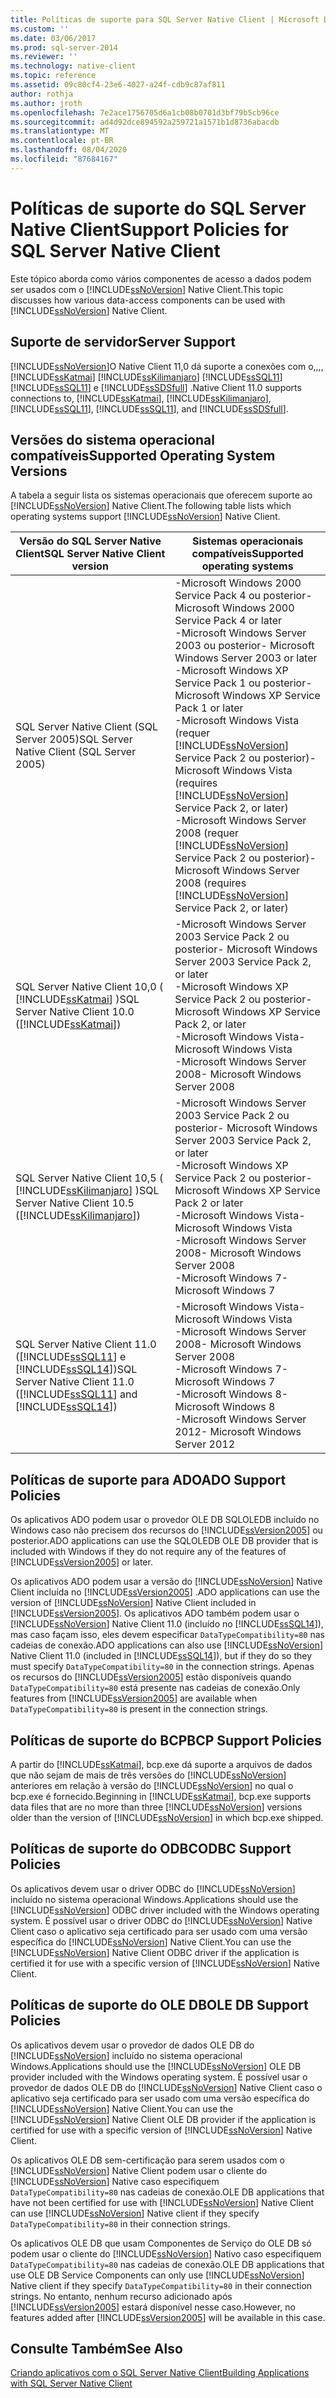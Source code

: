 ```yaml
---
title: Políticas de suporte para SQL Server Native Client | Microsoft Docs
ms.custom: ''
ms.date: 03/06/2017
ms.prod: sql-server-2014
ms.reviewer: ''
ms.technology: native-client
ms.topic: reference
ms.assetid: 09c80cf4-23e6-4027-a24f-cdb9c87af811
author: rothja
ms.author: jroth
ms.openlocfilehash: 7e2ace1756705d6a1cb08b0701d3bf79b5cb96ce
ms.sourcegitcommit: ad4d92dce894592a259721a1571b1d8736abacdb
ms.translationtype: MT
ms.contentlocale: pt-BR
ms.lasthandoff: 08/04/2020
ms.locfileid: "87684167"
---
```

# <a name="support-policies-for-sql-server-native-client"></a><span data-ttu-id="91816-102">Políticas de suporte do SQL Server Native Client</span><span class="sxs-lookup"><span data-stu-id="91816-102">Support Policies for SQL Server Native Client</span></span>
  <span data-ttu-id="91816-103">Este tópico aborda como vários componentes de acesso a dados podem ser usados com o [!INCLUDE[ssNoVersion](../../../includes/ssnoversion-md.md)] Native Client.</span><span class="sxs-lookup"><span data-stu-id="91816-103">This topic discusses how various data-access components can be used with [!INCLUDE[ssNoVersion](../../../includes/ssnoversion-md.md)] Native Client.</span></span>  
  
## <a name="server-support"></a><span data-ttu-id="91816-104">Suporte de servidor</span><span class="sxs-lookup"><span data-stu-id="91816-104">Server Support</span></span>  
 [!INCLUDE[ssNoVersion](../../../includes/ssnoversion-md.md)]<span data-ttu-id="91816-105">O Native Client 11,0 dá suporte a conexões com o,,,, [!INCLUDE[ssKatmai](../../../includes/sskatmai-md.md)] [!INCLUDE[ssKilimanjaro](../../../includes/sskilimanjaro-md.md)] [!INCLUDE[ssSQL11](../../../includes/sssql11-md.md)] [!INCLUDE[ssSQL11](../../../includes/sssql11-md.md)] e [!INCLUDE[ssSDSfull](../../../includes/sssdsfull-md.md)] .</span><span class="sxs-lookup"><span data-stu-id="91816-105">Native Client 11.0 supports connections to, [!INCLUDE[ssKatmai](../../../includes/sskatmai-md.md)], [!INCLUDE[ssKilimanjaro](../../../includes/sskilimanjaro-md.md)], [!INCLUDE[ssSQL11](../../../includes/sssql11-md.md)], [!INCLUDE[ssSQL11](../../../includes/sssql11-md.md)], and [!INCLUDE[ssSDSfull](../../../includes/sssdsfull-md.md)].</span></span>  
  
## <a name="supported-operating-system-versions"></a><span data-ttu-id="91816-106">Versões do sistema operacional compatíveis</span><span class="sxs-lookup"><span data-stu-id="91816-106">Supported Operating System Versions</span></span>  
 <span data-ttu-id="91816-107">A tabela a seguir lista os sistemas operacionais que oferecem suporte ao [!INCLUDE[ssNoVersion](../../../includes/ssnoversion-md.md)] Native Client.</span><span class="sxs-lookup"><span data-stu-id="91816-107">The following table lists which operating systems support [!INCLUDE[ssNoVersion](../../../includes/ssnoversion-md.md)] Native Client.</span></span>  
  
|<span data-ttu-id="91816-108">Versão do SQL Server Native Client</span><span class="sxs-lookup"><span data-stu-id="91816-108">SQL Server Native Client version</span></span>|<span data-ttu-id="91816-109">Sistemas operacionais compatíveis</span><span class="sxs-lookup"><span data-stu-id="91816-109">Supported operating systems</span></span>|  
|--------------------------------------|---------------------------------|  
|<span data-ttu-id="91816-110">SQL Server Native Client (SQL Server 2005)</span><span class="sxs-lookup"><span data-stu-id="91816-110">SQL Server Native Client (SQL Server 2005)</span></span>|<span data-ttu-id="91816-111">-Microsoft Windows 2000 Service Pack 4 ou posterior</span><span class="sxs-lookup"><span data-stu-id="91816-111">-   Microsoft Windows 2000 Service Pack 4 or later</span></span><br /><span data-ttu-id="91816-112">-Microsoft Windows Server 2003 ou posterior</span><span class="sxs-lookup"><span data-stu-id="91816-112">-   Microsoft Windows Server 2003 or later</span></span><br /><span data-ttu-id="91816-113">-Microsoft Windows XP Service Pack 1 ou posterior</span><span class="sxs-lookup"><span data-stu-id="91816-113">-   Microsoft Windows XP Service Pack 1 or later</span></span><br /><span data-ttu-id="91816-114">-Microsoft Windows Vista (requer [!INCLUDE[ssNoVersion](../../../includes/ssnoversion-md.md)] Service Pack 2 ou posterior)</span><span class="sxs-lookup"><span data-stu-id="91816-114">-   Microsoft Windows Vista (requires [!INCLUDE[ssNoVersion](../../../includes/ssnoversion-md.md)] Service Pack 2, or later)</span></span><br /><span data-ttu-id="91816-115">-Microsoft Windows Server 2008 (requer [!INCLUDE[ssNoVersion](../../../includes/ssnoversion-md.md)] Service Pack 2 ou posterior)</span><span class="sxs-lookup"><span data-stu-id="91816-115">-   Microsoft Windows Server 2008 (requires [!INCLUDE[ssNoVersion](../../../includes/ssnoversion-md.md)] Service Pack 2, or later)</span></span>|  
|<span data-ttu-id="91816-116">SQL Server Native Client 10,0 ( [!INCLUDE[ssKatmai](../../../includes/sskatmai-md.md)] )</span><span class="sxs-lookup"><span data-stu-id="91816-116">SQL Server Native Client 10.0 ([!INCLUDE[ssKatmai](../../../includes/sskatmai-md.md)])</span></span>|<span data-ttu-id="91816-117">-Microsoft Windows Server 2003 Service Pack 2 ou posterior</span><span class="sxs-lookup"><span data-stu-id="91816-117">-   Microsoft Windows Server 2003 Service Pack 2, or later</span></span><br /><span data-ttu-id="91816-118">-Microsoft Windows XP Service Pack 2 ou posterior</span><span class="sxs-lookup"><span data-stu-id="91816-118">-   Microsoft Windows XP Service Pack 2, or later</span></span><br /><span data-ttu-id="91816-119">-Microsoft Windows Vista</span><span class="sxs-lookup"><span data-stu-id="91816-119">-   Microsoft Windows Vista</span></span><br /><span data-ttu-id="91816-120">-Microsoft Windows Server 2008</span><span class="sxs-lookup"><span data-stu-id="91816-120">-   Microsoft Windows Server 2008</span></span>|  
|<span data-ttu-id="91816-121">SQL Server Native Client 10,5 ( [!INCLUDE[ssKilimanjaro](../../../includes/sskilimanjaro-md.md)] )</span><span class="sxs-lookup"><span data-stu-id="91816-121">SQL Server Native Client 10.5 ([!INCLUDE[ssKilimanjaro](../../../includes/sskilimanjaro-md.md)])</span></span>|<span data-ttu-id="91816-122">-Microsoft Windows Server 2003 Service Pack 2 ou posterior</span><span class="sxs-lookup"><span data-stu-id="91816-122">-   Microsoft Windows Server 2003 Service Pack 2, or later</span></span><br /><span data-ttu-id="91816-123">-Microsoft Windows XP Service Pack 2 ou posterior</span><span class="sxs-lookup"><span data-stu-id="91816-123">-   Microsoft Windows XP Service Pack 2 or later</span></span><br /><span data-ttu-id="91816-124">-Microsoft Windows Vista</span><span class="sxs-lookup"><span data-stu-id="91816-124">-   Microsoft Windows Vista</span></span><br /><span data-ttu-id="91816-125">-Microsoft Windows Server 2008</span><span class="sxs-lookup"><span data-stu-id="91816-125">-   Microsoft Windows Server 2008</span></span><br /><span data-ttu-id="91816-126">-Microsoft Windows 7</span><span class="sxs-lookup"><span data-stu-id="91816-126">-   Microsoft Windows 7</span></span>|  
|<span data-ttu-id="91816-127">SQL Server Native Client 11.0 ([!INCLUDE[ssSQL11](../../../includes/sssql11-md.md)] e [!INCLUDE[ssSQL14](../../../includes/sssql14-md.md)])</span><span class="sxs-lookup"><span data-stu-id="91816-127">SQL Server Native Client 11.0 ([!INCLUDE[ssSQL11](../../../includes/sssql11-md.md)] and [!INCLUDE[ssSQL14](../../../includes/sssql14-md.md)])</span></span>|<span data-ttu-id="91816-128">-Microsoft Windows Vista</span><span class="sxs-lookup"><span data-stu-id="91816-128">-   Microsoft Windows Vista</span></span><br /><span data-ttu-id="91816-129">-Microsoft Windows Server 2008</span><span class="sxs-lookup"><span data-stu-id="91816-129">-   Microsoft Windows Server 2008</span></span><br /><span data-ttu-id="91816-130">-Microsoft Windows 7</span><span class="sxs-lookup"><span data-stu-id="91816-130">-   Microsoft Windows 7</span></span><br /><span data-ttu-id="91816-131">-Microsoft Windows 8</span><span class="sxs-lookup"><span data-stu-id="91816-131">-   Microsoft Windows 8</span></span><br /><span data-ttu-id="91816-132">-Microsoft Windows Server 2012</span><span class="sxs-lookup"><span data-stu-id="91816-132">-   Microsoft Windows Server 2012</span></span>|  
  
## <a name="ado-support-policies"></a><span data-ttu-id="91816-133">Políticas de suporte para ADO</span><span class="sxs-lookup"><span data-stu-id="91816-133">ADO Support Policies</span></span>  
 <span data-ttu-id="91816-134">Os aplicativos ADO podem usar o provedor OLE DB SQLOLEDB incluído no Windows caso não precisem dos recursos do [!INCLUDE[ssVersion2005](../../../includes/ssversion2005-md.md)] ou posterior.</span><span class="sxs-lookup"><span data-stu-id="91816-134">ADO applications can use the SQLOLEDB OLE DB provider that is included with Windows if they do not require any of the features of [!INCLUDE[ssVersion2005](../../../includes/ssversion2005-md.md)] or later.</span></span>  
  
 <span data-ttu-id="91816-135">Os aplicativos ADO podem usar a versão do [!INCLUDE[ssNoVersion](../../../includes/ssnoversion-md.md)] Native Client incluída no [!INCLUDE[ssVersion2005](../../../includes/ssversion2005-md.md)] .</span><span class="sxs-lookup"><span data-stu-id="91816-135">ADO applications can use the version of [!INCLUDE[ssNoVersion](../../../includes/ssnoversion-md.md)] Native Client included in [!INCLUDE[ssVersion2005](../../../includes/ssversion2005-md.md)].</span></span> <span data-ttu-id="91816-136">Os aplicativos ADO também podem usar o [!INCLUDE[ssNoVersion](../../../includes/ssnoversion-md.md)] Native Client 11.0 (incluído no [!INCLUDE[ssSQL14](../../../includes/sssql14-md.md)]), mas caso façam isso, eles devem especificar `DataTypeCompatibility=80` nas cadeias de conexão.</span><span class="sxs-lookup"><span data-stu-id="91816-136">ADO applications can also use [!INCLUDE[ssNoVersion](../../../includes/ssnoversion-md.md)] Native Client 11.0 (included in [!INCLUDE[ssSQL14](../../../includes/sssql14-md.md)]), but if they do so they must specify `DataTypeCompatibility=80` in the connection strings.</span></span> <span data-ttu-id="91816-137">Apenas os recursos do [!INCLUDE[ssVersion2005](../../../includes/ssversion2005-md.md)] estão disponíveis quando `DataTypeCompatibility=80` está presente nas cadeias de conexão.</span><span class="sxs-lookup"><span data-stu-id="91816-137">Only features from [!INCLUDE[ssVersion2005](../../../includes/ssversion2005-md.md)] are available when `DataTypeCompatibility=80` is present in the connection strings.</span></span>  
  
## <a name="bcp-support-policies"></a><span data-ttu-id="91816-138">Políticas de suporte do BCP</span><span class="sxs-lookup"><span data-stu-id="91816-138">BCP Support Policies</span></span>  
 <span data-ttu-id="91816-139">A partir do [!INCLUDE[ssKatmai](../../../includes/sskatmai-md.md)], bcp.exe dá suporte a arquivos de dados que não sejam de mais de três versões do [!INCLUDE[ssNoVersion](../../../includes/ssnoversion-md.md)] anteriores em relação à versão do [!INCLUDE[ssNoVersion](../../../includes/ssnoversion-md.md)] no qual o bcp.exe é fornecido.</span><span class="sxs-lookup"><span data-stu-id="91816-139">Beginning in [!INCLUDE[ssKatmai](../../../includes/sskatmai-md.md)], bcp.exe supports data files that are no more than three [!INCLUDE[ssNoVersion](../../../includes/ssnoversion-md.md)] versions older than the version of [!INCLUDE[ssNoVersion](../../../includes/ssnoversion-md.md)] in which bcp.exe shipped.</span></span>  
  
## <a name="odbc-support-policies"></a><span data-ttu-id="91816-140">Políticas de suporte do ODBC</span><span class="sxs-lookup"><span data-stu-id="91816-140">ODBC Support Policies</span></span>  
 <span data-ttu-id="91816-141">Os aplicativos devem usar o driver ODBC do [!INCLUDE[ssNoVersion](../../../includes/ssnoversion-md.md)] incluído no sistema operacional Windows.</span><span class="sxs-lookup"><span data-stu-id="91816-141">Applications should use the [!INCLUDE[ssNoVersion](../../../includes/ssnoversion-md.md)] ODBC driver included with the Windows operating system.</span></span> <span data-ttu-id="91816-142">É possível usar o driver ODBC do [!INCLUDE[ssNoVersion](../../../includes/ssnoversion-md.md)] Native Client caso o aplicativo seja certificado para ser usado com uma versão específica do [!INCLUDE[ssNoVersion](../../../includes/ssnoversion-md.md)] Native Client.</span><span class="sxs-lookup"><span data-stu-id="91816-142">You can use the [!INCLUDE[ssNoVersion](../../../includes/ssnoversion-md.md)] Native Client ODBC driver if the application is certified it for use with a specific version of [!INCLUDE[ssNoVersion](../../../includes/ssnoversion-md.md)] Native Client.</span></span>  
  
## <a name="ole-db-support-policies"></a><span data-ttu-id="91816-143">Políticas de suporte do OLE DB</span><span class="sxs-lookup"><span data-stu-id="91816-143">OLE DB Support Policies</span></span>  
 <span data-ttu-id="91816-144">Os aplicativos devem usar o provedor de dados OLE DB do [!INCLUDE[ssNoVersion](../../../includes/ssnoversion-md.md)] incluído no sistema operacional Windows.</span><span class="sxs-lookup"><span data-stu-id="91816-144">Applications should use the [!INCLUDE[ssNoVersion](../../../includes/ssnoversion-md.md)] OLE DB provider included with the Windows operating system.</span></span> <span data-ttu-id="91816-145">É possível usar o provedor de dados OLE DB do [!INCLUDE[ssNoVersion](../../../includes/ssnoversion-md.md)] Native Client caso o aplicativo seja certificado para ser usado com uma versão específica do [!INCLUDE[ssNoVersion](../../../includes/ssnoversion-md.md)] Native Client.</span><span class="sxs-lookup"><span data-stu-id="91816-145">You can use the [!INCLUDE[ssNoVersion](../../../includes/ssnoversion-md.md)] Native Client OLE DB provider if the application is certified for use with a specific version of [!INCLUDE[ssNoVersion](../../../includes/ssnoversion-md.md)] Native Client.</span></span>  
  
 <span data-ttu-id="91816-146">Os aplicativos OLE DB sem-certificação para serem usados com o [!INCLUDE[ssNoVersion](../../../includes/ssnoversion-md.md)] Native Client podem usar o cliente do [!INCLUDE[ssNoVersion](../../../includes/ssnoversion-md.md)] Native caso especifiquem `DataTypeCompatibility=80` nas cadeias de conexão.</span><span class="sxs-lookup"><span data-stu-id="91816-146">OLE DB applications that have not been certified for use with [!INCLUDE[ssNoVersion](../../../includes/ssnoversion-md.md)] Native Client can use [!INCLUDE[ssNoVersion](../../../includes/ssnoversion-md.md)] Native client if they specify `DataTypeCompatibility=80` in their connection strings.</span></span>  
  
 <span data-ttu-id="91816-147">Os aplicativos OLE DB que usam Componentes de Serviço do OLE DB só podem usar o cliente do [!INCLUDE[ssNoVersion](../../../includes/ssnoversion-md.md)] Nativo caso especifiquem `DataTypeCompatibility=80` nas cadeias de conexão.</span><span class="sxs-lookup"><span data-stu-id="91816-147">OLE DB applications that use OLE DB Service Components can only use [!INCLUDE[ssNoVersion](../../../includes/ssnoversion-md.md)] Native client if they specify `DataTypeCompatibility=80` in their connection strings.</span></span> <span data-ttu-id="91816-148">No entanto, nenhum recurso adicionado após [!INCLUDE[ssVersion2005](../../../includes/ssversion2005-md.md)] estará disponível nesse caso.</span><span class="sxs-lookup"><span data-stu-id="91816-148">However, no features added after [!INCLUDE[ssVersion2005](../../../includes/ssversion2005-md.md)] will be available in this case.</span></span>  
  
## <a name="see-also"></a><span data-ttu-id="91816-149">Consulte Também</span><span class="sxs-lookup"><span data-stu-id="91816-149">See Also</span></span>  
 [<span data-ttu-id="91816-150">Criando aplicativos com o SQL Server Native Client</span><span class="sxs-lookup"><span data-stu-id="91816-150">Building Applications with SQL Server Native Client</span></span>](building-applications-with-sql-server-native-client.md)  
  
  
